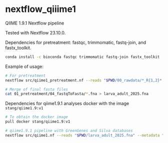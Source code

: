 # nextflow_qiiime1
QIIME 1.9.1 Nextflow pipeline

Tested with Nextflow 23.10.0.

Dependencies for pretreatment: fastqc, trimmomatic, fastq-join, and fastx_toolkit.

```bash
conda install -c bioconda fastqc trimmomatic fastq-join fastx_toolkit
```

Example of usage: 
```bash
# For pretreatment
nextflow src/qiime1_pretreatment.nf --reads "$PWD/00_rawdata/*_R{1,2}*.fastq.gz" --outdir "$PWD/01_pretreatment/" --qiime_fasta_formatter "$PWD/src/QIIME_fasta_formatter.pl"

# Merge of final fasta files
cat 01_pretreatment/04_fastqToFasta/*.fna > larva_adult_2025.fna
```

Dependencies for qiime1.9.1 analyses docker with the image `stang/qiime1.9:v1`

```bash
# To obtain the docker image
pull docker stang/qiime1.9:v1

# qiime1.9.1 pipeline with GreenGenes and Silva databases
nextflow src/qiime1.nf --reads "$PWD/larva_adult_2025.fna" --metadata "$PWD/metadata.tsv" --outdir "$PWD/02_qiime1.9.1_output" --threads 16
```